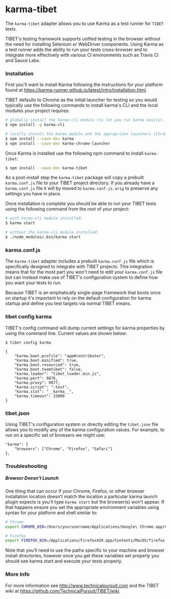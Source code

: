 # karma-tibet

The `karma-tibet` adapter allows you to use Karma as a test runner for `TIBET`
tests.

TIBET's testing framework supports unified testing in the browser without
the need for installing Selenium or WebDriver components. Using Karma as a
test runner adds the ability to run your tests cross-browser and to integrate
more effectively with various CI environments such as Travis CI and Sauce Labs.

### Installation

First you'll want to install Karma following the instructions for your platform
found at https://karma-runner.github.io/latest/intro/installation.html.

TIBET defaults to Chrome as the initial launcher for testing so you would
typically use the following commands to install karma's CLI and the local
modules your project requires:

``` bash
# globally install the karma-cli module (to let you run karma easily).
$ npm install -g karma-cli

# locally install the karma module and the appropriate launchers (Chrome etc)
$ npm install --save-dev karma
$ npm install --save-dev karma-chrome-launcher
```

Once Karma is installed use the following npm command to install `karma-tibet`:

``` bash
$ npm install --save-dev karma-tibet
```

As a post-install step the `karma-tibet` package will copy a prebuilt
`karma.conf.js` file to your TIBET project directory. If you
already have a `karma.conf.js` file it will by moved to `karma.conf.js.orig` to
preserve any settings you have in place.

Once installation is complete you should be able to run your TIBET tests using
the following command from the root of your project:

``` bash
# with karma-cli module installed:
$ karma start

# without the karma-cli module installed:
$ ./node_modules/.bin/karma start
```


### karma.conf.js

The `karma-tibet` adapter includes a prebuilt `karma.conf.js` file which is
specifically designed to integrate with TIBET projects. This integration means
that for the most part you won't need to edit your `karma.conf.js` file but can
instead make use of TIBET's configuration system to define how you want your
tests to run.

Because TIBET is an emphatically single-page framework that boots once on
startup it's important to rely on the default configuration for karma startup
and define you test targets via normal TIBET means.

### tibet config karma

TIBET's config command will dump current settings for karma properties by using
the command line. Current values are shown below:

```
$ tibet config karma

{
    "karma.boot.profile": "app#contributor",
    "karma.boot.minified": true,
    "karma.boot.resourced": true,
    "karma.boot.teamtibet": false,
    "karma.loader": "tibet_loader.min.js",
    "karma.port": 9876,
    "karma.proxy": 9877,
    "karma.script": ":test",
    "karma.slot": "__karma__",
    "karma.timeout": 15000
}
```

### tibet.json

Using TIBET's configuration system or directly editing the `tibet.json` file
allows you to modify any of the karma configuration values. For example, to run
on a specific set of browsers we might use:

```
"karma": {
    "browsers": ["Chrome", "Firefox", "Safari"]
},
```

### Troubleshooting

##### Browser Doesn't Launch

One thing that can occur if your Chrome, Firefox, or other browser installation
location doesn't match the location a particular karma launch plugin expects
is you'll type `karma start` but the browser(s) won't appear. If that happens
ensure you set the appropriate environment variables using syntax for your
platform and shell similar to:

``` bash
# Chrome
export CHROME_BIN=/Users/yourusername/Applications/Google\ Chrome.app/Contents/MacOS/Google\ Chrome

# Firefox
export FIREFOX_BIN=/Applications/Firefox420.app/Contents/MacOS/firefox
```

Note that you'll need to use the paths specific to your machine and browser
install directories, however once you get these variables set properly you
should see karma start and execute your tests properly.


### More Info

For more information see http://www.technicalpursuit.com and the TIBET wiki at
https://github.com/TechnicalPursuit/TIBET/wiki.

